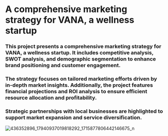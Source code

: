

# A comprehensive marketing strategy for VANA, a wellness startup

### This project presents a comprehensive marketing strategy for VANA, a wellness startup. It includes competitive analysis, SWOT analysis, and demographic segmentation to enhance brand positioning and customer engagement. 
### The strategy focuses on tailored marketing efforts driven by in-depth market insights. Additionally, the project features financial projections and ROI analysis to ensure efficient resource allocation and profitability. 
### Strategic partnerships with local businesses are highlighted to support market expansion and service diversification.
![436352896_17940937019818292_1715877806442146675_n](https://github.com/user-attachments/assets/40308f25-6edc-4b9c-a806-8f772dd2bfff)
